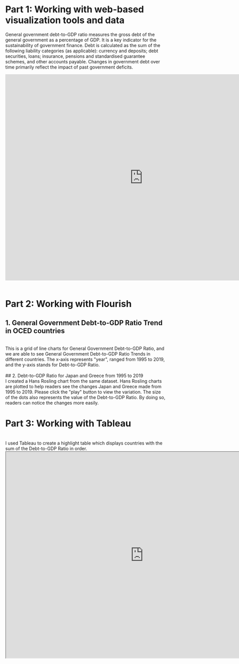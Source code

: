 # Part 1: Working with web-based visualization tools and data

General government debt-to-GDP ratio measures the gross debt of the general government as a percentage of GDP. It is a key indicator for the sustainability of government finance. Debt is calculated as the sum of the following liability categories (as applicable): currency and deposits; debt securities, loans; insurance, pensions and standardised guarantee schemes, and other accounts payable. Changes in government debt over time primarily reflect the impact of past government deficits.

<iframe src="https://data.oecd.org/chart/6swC" width="860" height="645" style="border: 0" mozallowfullscreen="true" webkitallowfullscreen="true" allowfullscreen="true"><a href="https://data.oecd.org/chart/6swC" target="_blank">OECD Chart: General government debt, Total, % of GDP, Annual, 2019</a></iframe>

<br>
<br>

# Part 2: Working with Flourish

## 1. General Government Debt-to-GDP Ratio Trend in OCED countries
<br>
This is a grid of line charts for General Government Debt-to-GDP Ratio, and we are able to see General Government Debt-to-GDP Ratio Trends in different countries. The x-axis represents "year", ranged from 1995 to 2019, and the y-axis stands for Debt-to-GDP Ratio. 

<div class="flourish-embed flourish-chart" data-src="visualisation/7236778"><script src="https://public.flourish.studio/resources/embed.js"></script></div>

<br>
## 2. Debt-to-GDP Ratio for Japan and Greece from 1995 to 2019
<br>
I created a Hans Rosling chart from the same dataset. Hans Rosling charts are plotted to help readers see the changes Japan and Greece made from 1995 to 2019. Please click the "play" button to view the variation. The size of the dots also represents the value of the Debt-to-GDP Ratio. By doing so, readers can notice the changes more easily.   
<br>
<div class="flourish-embed flourish-scatter" data-src="visualisation/7240079"><script src="https://public.flourish.studio/resources/embed.js"></script></div>

# Part 3: Working with Tableau
<br>
I used Tableau to create a highlight table which displays countries with the sum of the Debt-to-GDP Ratio in order.   
<br>
<iframe src="https://public.tableau.com/views/Book1_16314575101000/GeneralGovernmentDebt-to-GDPRatioTrendinOCEDcountries?:language=zh-TW&publish=yes&:display_count=n&:origin=viz_share_link"
 width="860" height="645"></iframe>
